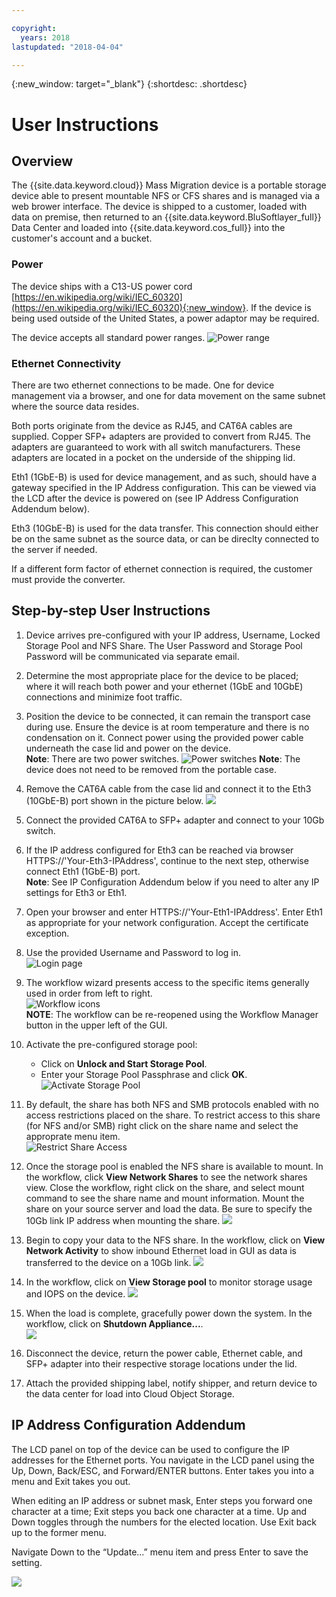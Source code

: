 ```yaml
---

copyright:
  years: 2018
lastupdated: "2018-04-04"

---
```

{:new_window: target="_blank"}
{:shortdesc: .shortdesc}

# User Instructions

## Overview

The {{site.data.keyword.cloud}} Mass Migration device is a portable storage device able to present mountable NFS or CFS shares and is managed via a web brower interface.  The device is shipped to a customer, loaded with data on premise, then returned to an {{site.data.keyword.BluSoftlayer_full}} Data Center and loaded into {{site.data.keyword.cos_full}} into the customer's account and a bucket.


### Power

The device ships with a C13-US power cord [https://en.wikipedia.org/wiki/IEC_60320](https://en.wikipedia.org/wiki/IEC_60320){:new_window}. If the device is being used outside of the United States, a power adaptor may be required.

The device accepts all standard power ranges.
![Power range](/images/PowerRating.png)


### Ethernet Connectivity

There are two ethernet connections to be made.  One for device management via a browser, and one for data movement on the same subnet where the source data resides.

Both ports originate from the device as RJ45, and CAT6A cables are supplied.  Copper SFP+ adapters are provided to convert from RJ45.  The adapters are guaranteed to work with all switch manufacturers. These adapters are located in a pocket on the underside of the shipping lid.

Eth1 (1GbE-B) is used for device management, and as such, should have a gateway specified in the IP Address configuration.  This can be viewed via the LCD after the device is powered on (see IP Address Configuration Addendum below).

Eth3 (10GbE-B) is used for the data transfer.  This connection should either be on the same subnet as the source data, or can be direclty connected to the server if needed.

If a different form factor of ethernet connection is required, the customer must provide the converter.



## Step-by-step User Instructions

1.	Device arrives pre-configured with your IP address, Username, Locked Storage Pool and NFS Share.  The User Password and Storage Pool Password will be communicated via separate email.

2.	Determine the most appropriate place for the device to be placed; where it will reach both power and your ethernet (1GbE and 10GbE) connections and minimize foot traffic.

3.	Position the device to be connected, it can remain the transport case during use. Ensure the device is at room temperature and there is no condensation on it. Connect power using the provided power cable underneath the case lid and power on the device.<br/>
    **Note**: There are two power switches. 
    ![Power switches](/images/MDMSPowerSwitch.png) 
    **Note**: The device does not need to be removed from the portable case.
    
4.	Remove the CAT6A cable from the case lid and connect it to the Eth3 (10GbE-B) port shown in the picture below.
    ![](/images/MDMSNewEth1and3.png)
    
5.	Connect the provided CAT6A to SFP+ adapter and connect to your 10Gb switch.

6.	If the IP address configured for Eth3 can be reached via browser HTTPS://'Your-Eth3-IPAddress', continue to the next step, otherwise connect Eth1 (1GbE-B) port.<br/>
    **Note**: See IP Configuration Addendum below if you need to alter any IP settings for Eth3 or Eth1.
    
7. Open your browser and enter HTTPS://'Your-Eth1-IPAddress'. Enter Eth1 as appropriate for your network configuration. Accept the certificate exception.

8.	Use the provided Username and Password to log in.<br/>
    ![Login page](/images/Login.png )
    
9.  The workflow wizard presents access to the specific items generally used in order from left to right.  <br/>
    ![Workflow icons](/images/workflow.png) <br/>
    **NOTE**: The workflow can be re-reopened using the Workflow Manager button in the upper left of the GUI. 
    
10.	Activate the pre-configured storage pool:
    - Click on **Unlock and Start Storage Pool**. 
    - Enter your Storage Pool Passphrase and click **OK**. 
    ![Activate Storage Pool](/images/UnlockPool.png)
  
11. By default, the share has both NFS and SMB protocols enabled with no access restrictions placed on the share. To restrict access to this share (for NFS and/or SMB) right click on the share name and select the approprate menu item.<br/>
    ![Restrict Share Access](/images/ShareControls.png)
    
12. Once the storage pool is enabled the NFS share is available to mount.  In the workflow, click **View Network Shares** to see the network shares view.  Close the workflow, right click on the share, and select mount command to  see the share name and mount information. Mount the share on your source server and load the data. Be sure to specify the 10Gb link IP address when mounting the share.
    ![](/images/MountCommand.png)
    
13. Begin to copy your data to the NFS share. In the workflow, click on **View Network Activity** to show inbound Ethernet load in GUI as data is transferred to the device on a 10Gb link.
    ![](/images/4.5.1Main.png)
    
14. In the workflow, click on **View Storage pool** to monitor storage usage and IOPS on the device. 
    ![](/images/4.5.1Pool.png) 
    
15.	When the load is complete, gracefully power down the system. In the workflow, click on **Shutdown Appliance...**.  
    ![](/images/Shutdown.png)
    
15.	Disconnect the device, return the power cable, Ethernet cable, and SFP+ adapter into their respective storage locations under the lid.

16.	Attach the provided shipping label, notify shipper, and return device to the data center for load into Cloud Object Storage.


## IP Address Configuration Addendum
The LCD panel on top of the device can be used to configure the IP addresses for the Ethernet ports.
You navigate in the LCD panel using the Up, Down, Back/ESC, and Forward/ENTER buttons. Enter takes you into a menu and Exit takes you out.

When editing an IP address or subnet mask, Enter steps you forward one character at a time; Exit steps you back one character at a time. Up and Down toggles through the numbers for the elected location.
Use Exit back up to the former menu.  

Navigate Down to the “Update...” menu item and press Enter to save the setting.

  ![](/images/MDMSLCD.png)

